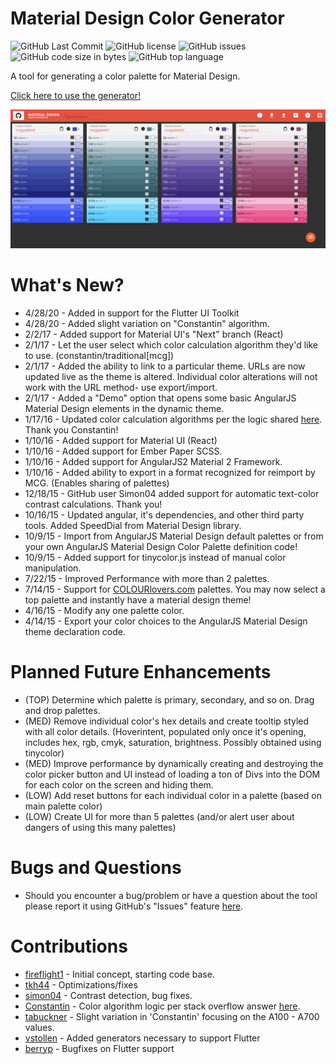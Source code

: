 # Material Design Color Generator
![GitHub Last Commit](https://img.shields.io/github/last-commit/mbitson/mcg?style=flat-square)
![GitHub license](https://img.shields.io/github/license/mbitson/mcg?style=flat-square)
![GitHub issues](https://img.shields.io/github/issues/mbitson/mcg?style=flat-square)
![GitHub code size in bytes](https://img.shields.io/github/languages/code-size/mbitson/mcg?style=flat-square)
![GitHub top language](https://img.shields.io/github/languages/top/mbitson/mcg?style=flat-square)

A tool for generating a color palette for Material Design.

[Click here to use the generator!](http://mcg.mbitson.com/)

![Material Color Design Palette Website Screenshot](preview.png)

# What's New?
* 4/28/20 - Added in support for the Flutter UI Toolkit
* 4/28/20 - Added slight variation on "Constantin" algorithm.
* 2/2/17 - Added support for Material UI's "Next" branch (React)
* 2/1/17 - Let the user select which color calculation algorithm they'd like to use. (constantin/traditional[mcg])
* 2/1/17 - Added the ability to link to a particular theme. URLs are now updated live as the theme is altered. Individual color alterations will not work with the URL method- use export/import.
* 2/1/17 - Added a "Demo" option that opens some basic AngularJS Material Design elements in the dynamic theme.
* 1/17/16 - Updated color calculation algorithms per the logic shared [here](http://stackoverflow.com/a/36229022/3525315). Thank you Constantin!
* 1/10/16 - Added support for Material UI (React)
* 1/10/16 - Added support for Ember Paper SCSS.
* 1/10/16 - Added support for AngularJS2 Material 2 Framework.
* 1/10/16 - Added ability to export in a format recognized for reimport by MCG. (Enables sharing of palettes)
* 12/18/15 - GitHub user Simon04 added support for automatic text-color contrast calculations. Thank you!
* 10/16/15 - Updated angular, it's dependencies, and other third party tools. Added SpeedDial from Material Design library.
* 10/9/15 - Import from AngularJS Material Design default palettes or from your own AngularJS Material Design Color Palette definition code!
* 10/9/15 - Added support for tinycolor.js instead of manual color manipulation.
* 7/22/15 - Improved Performance with more than 2 palettes.
* 7/14/15 - Support for <a href="http://www.COLOURlovers.com">COLOURlovers.com</a> palettes. You may now select a top palette and instantly have a material design theme!
* 4/16/15 - Modify any one palette color.
* 4/14/15 - Export your color choices to the AngularJS Material Design theme declaration code.

# Planned Future Enhancements
* (TOP) Determine which palette is primary, secondary, and so on. Drag and drop palettes.
* (MED) Remove individual color's hex details and create tooltip styled with all color details. (Hoverintent, populated only once it's opening, includes hex, rgb, cmyk, saturation, brightness. Possibly obtained using tinycolor)
* (MED) Improve performance by dynamically creating and destroying the color picker button and UI instead of loading a ton of Divs into the DOM for each color on the screen and hiding them.
* (LOW) Add reset buttons for each individual color in a palette (based on main palette color)
* (LOW) Create UI for more than 5 palettes (and/or alert user about dangers of using this many palettes)

# Bugs and Questions
* Should you encounter a bug/problem or have a question about the tool please report it using GitHub's "Issues" feature [here](https://github.com/mbitson/mcg/issues).

# Contributions
* [fireflight1](https://github.com/fireflight1) - Initial concept, starting code base.
* [tkh44](https://github.com/tkh44) - Optimizations/fixes
* [simon04](https://github.com/simon04) - Contrast detection, bug fixes.
* [Constantin](https://stackoverflow.com/users/6115563/constantin) - Color algorithm logic per stack overflow answer [here](http://stackoverflow.com/a/36229022/3525315).
* [tabuckner](https://github.com/tabuckner) - Slight variation in 'Constantin' focusing on the A100 - A700 values.
* [vstollen](https://github.com/vstollen) - Added generators necessary to support Flutter 
* [berryp](https://github.com/berryp) - Bugfixes on Flutter support
